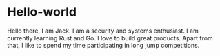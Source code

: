 # Hello-world
Hello there, I am Jack. I am a security and systems enthusiast. I am currently learning Rust and Go. I love to build great products. Apart from that, I like to spend my time participating in long jump competitions.
